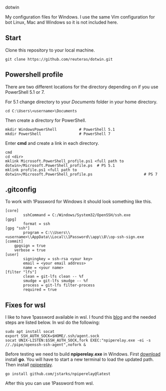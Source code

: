  dotwin

My configuration files for Windows. I use the same Vim configuration for bot Linux, Mac and Windows so it is not included here. 

## Start

Clone this repository to your local machine.

    git clone https://github.com/reuteras/dotwin.git

## Powershell profile

There are two different locations for the directory depending on if you use PowerShell 5.1 or 7. 

For 5.1 change directory to your *Documents* folder in your home directory.

    cd C:\Users\<username>\Documents

Then create a directory for PowerShell.

    mkdir WindowsPowerShell          # PowerShell 5.1
    mkdir PowerShell                 # PowerShell 7

Enter **cmd** and create a link in each directory.

    cmd
    cd <dir>
    mklink Microsoft.PowerShell_profile.ps1 <full path to dotwin>/Microsoft.PowerShell_profile.ps  # PS 5.1
    mklink profile.ps1 <full path to dotwin>/Microsoft.PowerShell_profile.ps                       # PS 7

## .gitconfig

To work with 1Password for Windows it should look something like this.

```
[core]
        sshCommand = C:/Windows/System32/OpenSSH/ssh.exe
[gpg]
        format = ssh
[gpg "ssh"]
        program = C:\\Users\\<username>\\AppData\\Local\\1Password\\app\\8\\op-ssh-sign.exe
[commit]
    gpgsign = true
    verbose = true
[user]
        signingkey = ssh-rsa <your key>
        email = <your email address>
        name = <your name>
[filter "lfs"]
        clean = git-lfs clean -- %f
        smudge = git-lfs smudge -- %f
        process = git-lfs filter-process
        required = true
```

## Fixes for wsl

I like to have 1password available in wsl. I found this [blog][blo] and the needed steps are listed below. In wsl do the following:

    sudo apt install socat
    export SSH_AUTH_SOCK=$HOME/.ssh/agent.sock
    socat UNIX-LISTEN:$SSH_AUTH_SOCK,fork EXEC:"npiperelay.exe -ei -s //./pipe/openssh-ssh-agent",nofork &

Before testing we need to build **npiperelay.exe** in Windows. First [download][dow] install **go**. You will have to start a new terminal to load the updated path. Then install [npiperelay][npi].

    go install github.com/jstarks/npiperelay@latest

After this you can use 1Password from wsl.

  [blo]: https://stuartleeks.com/posts/wsl-ssh-key-forward-to-windows/
  [dow]: https://go.dev/dl/
  [npi]: https://github.com/jstarks/npiperelay

